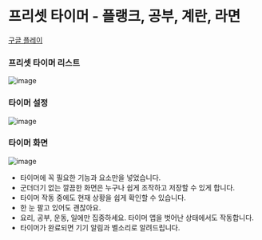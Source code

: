 # 프리셋 타이머 - 플랭크, 공부, 계란, 라면

[구글 플레이](https://play.google.com/store/apps/details?id=damin.tothemoon.timer)

### 프리셋 타이머 리스트
![image](https://user-images.githubusercontent.com/19272910/222999791-59ad3ad0-9fb8-4cc3-8a7e-411078d69379.png)

### 타이머 설정
![image](https://user-images.githubusercontent.com/19272910/222999816-f4babef6-2e5f-4a13-82c3-43675c1fb347.png)

### 타이머 화면
![image](https://user-images.githubusercontent.com/19272910/222999829-89ec0551-127f-49ba-a0c8-06089270d3e2.png)


- 타이머에 꼭 필요한 기능과 요소만을 넣었습니다.
- 군더더기 없는 깔끔한 화면은 누구나 쉽게 조작하고 저장할 수 있게 합니다.
- 타이머 작동 중에도 현재 상황을 쉽게 확인할 수 있습니다.
- 한 눈 팔고 있어도 괜찮아요.
- 요리, 공부, 운동, 일에만 집중하세요. 타이머 앱을 벗어난 상태에서도 작동합니다.
- 타이머가 완료되면 기기 알림과 벨소리로 알려드립니다.
